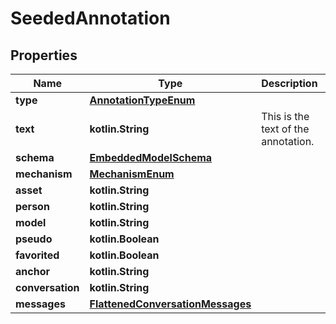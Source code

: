 
# SeededAnnotation

## Properties
Name | Type | Description | Notes
------------ | ------------- | ------------- | -------------
**type** | [**AnnotationTypeEnum**](AnnotationTypeEnum) |  | 
**text** | **kotlin.String** | This is the text of the annotation. | 
**schema** | [**EmbeddedModelSchema**](EmbeddedModelSchema) |  |  [optional]
**mechanism** | [**MechanismEnum**](MechanismEnum) |  |  [optional]
**asset** | **kotlin.String** |  |  [optional]
**person** | **kotlin.String** |  |  [optional]
**model** | **kotlin.String** |  |  [optional]
**pseudo** | **kotlin.Boolean** |  |  [optional]
**favorited** | **kotlin.Boolean** |  |  [optional]
**anchor** | **kotlin.String** |  |  [optional]
**conversation** | **kotlin.String** |  |  [optional]
**messages** | [**FlattenedConversationMessages**](FlattenedConversationMessages) |  |  [optional]



